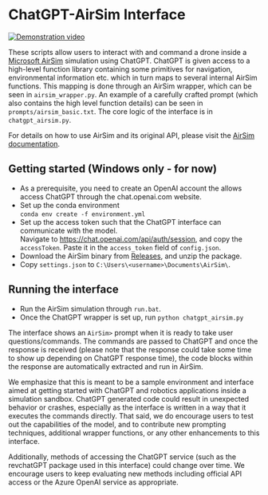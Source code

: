 # ChatGPT-AirSim Interface

[![Demonstration video](https://user-images.githubusercontent.com/2274262/220219715-40738959-6ad9-4aa4-b369-9d7d8e9a7b6f.png)]([https://youtu.be/-WfTr1-OBGQ](https://www.youtube.com/watch?v=iE5tZ6_ZYE8))

These scripts allow users to interact with and command a drone inside a [Microsoft AirSim](https://github.com/microsoft/AirSim) simulation using ChatGPT. ChatGPT is given access to a high-level function library containing some primitives for navigation, environmental information etc. which in turn maps to several internal AirSim functions. This mapping is done through an AirSim wrapper, which can be seen in `airsim_wrapper.py`. An example of a carefully crafted prompt (which also contains the high level function details) can be seen in `prompts/airsim_basic.txt`. The core logic of the interface is in `chatgpt_airsim.py`.

For details on how to use AirSim and its original API, please visit the [AirSim documentation](https://microsoft.github.io/AirSim/).

## Getting started (Windows only - for now)
- As a prerequisite, you need to create an OpenAI account the allows access ChatGPT through the chat.openai.com website.
- Set up the conda environment  
`conda env create -f environment.yml`
- Set up the access token such that the ChatGPT interface can communicate with the model.   
Navigate to https://chat.openai.com/api/auth/session, and copy the `accessToken`. Paste it in the `access_token` field of `config.json`. 
- Download the AirSim binary from [Releases](https://github.com/microsoft/PromptCraft-Robotics/releases), and unzip the package.
- Copy `settings.json` to `C:\Users\<username>\Documents\AirSim\`.
  
## Running the interface
- Run the AirSim simulation through `run.bat`.
- Once the ChatGPT wrapper is set up, run `python chatgpt_airsim.py`

The interface shows an `AirSim>` prompt when it is ready to take user questions/commands. The commands are passed to ChatGPT and once the response is received (please note that the response could take some time to show up depending on ChatGPT response time), the code blocks within the response are automatically extracted and run in AirSim. 

We emphasize that this is meant to be a sample environment and interface aimed at getting started with ChatGPT and robotics applications inside a simulation sandbox. ChatGPT generated code could result in unexpected behavior or crashes, especially as the interface is written in a way that it executes the commands directly. That said, we do encourage users to test out the capabilities of the model, and to contribute new prompting techniques, additional wrapper functions, or any other enhancements to this interface.

Additionally, methods of accessing the ChatGPT service (such as the revchatGPT package used in this interface) could change over time. We encourage users to keep evaluating new methods including official API access or the Azure OpenAI service as appropriate.
